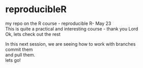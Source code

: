 # reproducibleR
my repo on the R course - reproducible R- May 23   
This is quite a practical and interesting course - thank you Lord   
Ok, lets check out the rest   


In this next session, we are seeing how to work with branches   
commit them   
and pull them.   
lets go!  
